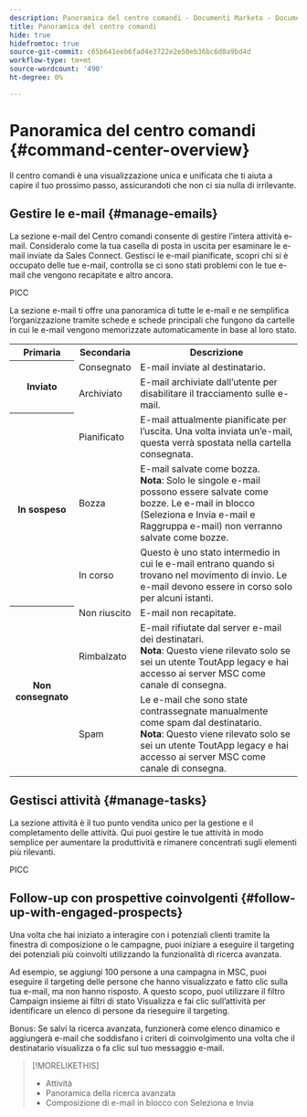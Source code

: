 ```yaml
---
description: Panoramica del centro comandi - Documenti Marketo - Documentazione del prodotto
title: Panoramica del centro comandi
hide: true
hidefromtoc: true
source-git-commit: c65b641eeb6fad4e3722e2e50eb36bc6d0a9bd4d
workflow-type: tm+mt
source-wordcount: '490'
ht-degree: 0%

---
```


# Panoramica del centro comandi {#command-center-overview}

Il centro comandi è una visualizzazione unica e unificata che ti aiuta a capire il tuo prossimo passo, assicurandoti che non ci sia nulla di irrilevante.

## Gestire le e-mail {#manage-emails}

La sezione e-mail del Centro comandi consente di gestire l’intera attività e-mail. Consideralo come la tua casella di posta in uscita per esaminare le e-mail inviate da Sales Connect. Gestisci le e-mail pianificate, scopri chi si è occupato delle tue e-mail, controlla se ci sono stati problemi con le tue e-mail che vengono recapitate e altro ancora.

PICC

La sezione e-mail ti offre una panoramica di tutte le e-mail e ne semplifica l’organizzazione tramite schede e schede principali che fungono da cartelle in cui le e-mail vengono memorizzate automaticamente in base al loro stato.

<table>
 <tr>
  <th>Primaria</th>
  <th>Secondaria</th>
  <th>Descrizione</th>
 </tr>
 <tr>
  <th rowspan="2">Inviato</th>
  <td>Consegnato</td>
  <td>E-mail inviate al destinatario.</td>
 </tr>
 <tr>
  <td>Archiviato</td>
  <td>E-mail archiviate dall’utente per disabilitare il tracciamento sulle e-mail.</td>
 </tr>
 <tr>
  <th rowspan="3">In sospeso</th>
  <td>Pianificato</td>
  <td>E-mail attualmente pianificate per l’uscita. Una volta inviata un’e-mail, questa verrà spostata nella cartella consegnata.</td>
 </tr>
 <tr>
  <td>Bozza</td>
  <td>E-mail salvate come bozza.<br/>
  <strong>Nota</strong>: Solo le singole e-mail possono essere salvate come bozze. Le e-mail in blocco (Seleziona e Invia e-mail e Raggruppa e-mail) non verranno salvate come bozze.</td>
 </tr>
 <tr>
  <td>In corso</td>
  <td>Questo è uno stato intermedio in cui le e-mail entrano quando si trovano nel movimento di invio. Le e-mail devono essere in corso solo per alcuni istanti.</td>
 </tr>
 <tr>
  <th rowspan="3">Non consegnato</th>
  <td>Non riuscito</td>
  <td>E-mail non recapitate.
</td>
 </tr>
 <tr>
  <td>Rimbalzato</td>
  <td>E-mail rifiutate dal server e-mail dei destinatari.<br/>
  <strong>Nota</strong>: Questo viene rilevato solo se sei un utente ToutApp legacy e hai accesso ai server MSC come canale di consegna.</td>
 </tr>
 <tr>
  <td>Spam</td>
  <td>Le e-mail che sono state contrassegnate manualmente come spam dal destinatario.<br/>
  <strong>Nota</strong>: Questo viene rilevato solo se sei un utente ToutApp legacy e hai accesso ai server MSC come canale di consegna.</td>
 </tr>
</table>

## Gestisci attività {#manage-tasks}

La sezione attività è il tuo punto vendita unico per la gestione e il completamento delle attività. Qui puoi gestire le tue attività in modo semplice per aumentare la produttività e rimanere concentrati sugli elementi più rilevanti.

PICC

## Follow-up con prospettive coinvolgenti {#follow-up-with-engaged-prospects}

Una volta che hai iniziato a interagire con i potenziali clienti tramite la finestra di composizione o le campagne, puoi iniziare a eseguire il targeting dei potenziali più coinvolti utilizzando la funzionalità di ricerca avanzata.

Ad esempio, se aggiungi 100 persone a una campagna in MSC, puoi eseguire il targeting delle persone che hanno visualizzato e fatto clic sulla tua e-mail, ma non hanno risposto. A questo scopo, puoi utilizzare il filtro Campaign insieme ai filtri di stato Visualizza e fai clic sull’attività per identificare un elenco di persone da rieseguire il targeting.

Bonus: Se salvi la ricerca avanzata, funzionerà come elenco dinamico e aggiungerà e-mail che soddisfano i criteri di coinvolgimento una volta che il destinatario visualizza o fa clic sul tuo messaggio e-mail.

>[!MORELIKETHIS]
>
>* Attività
>* Panoramica della ricerca avanzata
>* Composizione di e-mail in blocco con Seleziona e Invia

